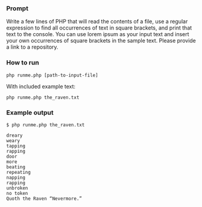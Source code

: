 ### Prompt

Write a few lines of PHP that will read the contents of a file, use a regular expression to find all occurrences of text in square brackets, and print that text to the console. You can use lorem ipsum as your input text and insert your own occurrences of square brackets in the sample text. Please provide a link to a repository.


### How to run

```
php runme.php [path-to-input-file]
```

With included example text:

```
php runme.php the_raven.txt
```

### Example output

```
$ php runme.php the_raven.txt 

dreary
weary
tapping
rapping
door
more
beating
repeating
napping
rapping
unbroken
no token
Quoth the Raven “Nevermore.”
```

